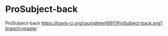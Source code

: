 # ProSubject-back
ProSubject-back
https://travis-ci.org/raurodmen1997/ProSubject-back.svg?branch=master
